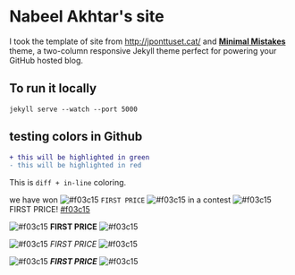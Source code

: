 # Nabeel Akhtar's site

I took the template of site from http://jponttuset.cat/ and **[Minimal Mistakes](http://mmistakes.github.io/minimal-mistakes)** theme, a two-column responsive Jekyll theme perfect for powering your GitHub hosted blog. 

## To run it locally
```
jekyll serve --watch --port 5000
```


## testing colors in Github
```diff
+ this will be highlighted in green
- this will be highlighted in red
```

This is ```diff + in-line``` coloring. 

we have won ![#f03c15](https://placehold.it/15/f03c15/000000?text=+) `FIRST PRICE` ![#f03c15](https://placehold.it/15/f03c15/000000?text=+) in a contest
![#f03c15](https://placehold.it/15/f03c15/000000?text=+) FIRST PRICE! [#f03c15](https://placehold.it/15/f03c15/000000?text=+)

![#f03c15](https://placehold.it/15/f03c15/000000?text=+) **FIRST PRICE** ![#f03c15](https://placehold.it/15/f03c15/000000?text=+)

![#f03c15](https://placehold.it/15/f03c15/000000?text=+) *FIRST PRICE* ![#f03c15](https://placehold.it/15/f03c15/000000?text=+)

![#f03c15](https://placehold.it/15/f03c15/000000?text=+) ***FIRST PRICE*** ![#f03c15](https://placehold.it/15/f03c15/000000?text=+)


